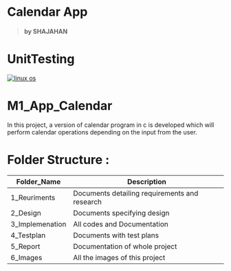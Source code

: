 # Calendar App
> #### by SHAJAHAN
# UnitTesting
[![linux os](https://github.com/syedshajahan/M1_App_Calendar/actions/workflows/Windows_c-cpp.yml/badge.svg)](https://github.com/syedshajahan/M1_App_Calendar/actions/workflows/Windows_c-cpp.yml)

# M1_App_Calendar

In this project, a version of calendar program in c is developed which will perform calendar operations depending on the input from the user.

# Folder Structure :

Folder_Name      |  Description
-----------------|--------------
1_Reuriments     |  Documents detailing requirements and research
2_Design         |  Documents specifying design
3_Implemenation  |  All codes and Documentation
4_Testplan       |  Documents with test plans
  5_Report       |  Documentation of whole project
6_Images         |  All the images of this project
